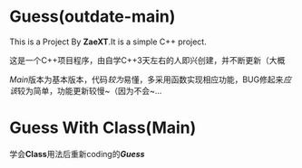 # Guess(outdate-main)
This is a Project By **ZaeXT**.It is a simple C++ project.  

这是一个C++项目程序，由自学C++3天左右的人即兴创建，并不断更新（大概

*Main*版本为基本版本，代码*较为*易懂，多采用函数实现相应功能，BUG修起来*应该*较为简单，功能更新较慢~（因为不会~...

# Guess With Class(Main)
学会**Class**用法后重新coding的***Guess***